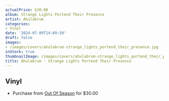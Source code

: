 ```yaml
---
actualPrice: $30.00
album: Strange Lights Portend Their Presence
artist: Ahulabrum
categories:
- Vinyl
date: '2024-07-09T14:09:50'
draft: false
images:
- /images/covers/ahulabrum-strange_lights_portend_their_presence.jpg
inStock: true
thumbnailImage: /images/covers/ahulabrum-strange_lights_portend_their_presence-thumb.jpg
title: Ahulabrum - Strange Lights Portend Their Presence
---
```


## Vinyl
* Purchase from [Out Of Season](https://www.outofseasonlabel.com/products/ahulabrum-strange-lights-portend-their-presence-lp) for $30.00
